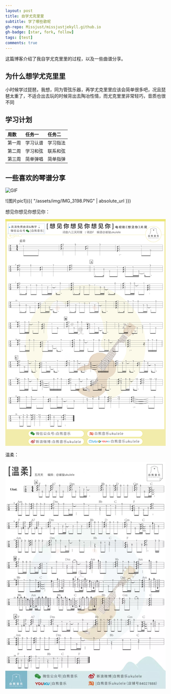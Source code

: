 ```yaml
---
layout: post
title: 自学尤克里里
subtitle: 学了哪些歌呢
gh-repo: Missjust/missjustjekyll.github.io
gh-badge: [star, fork, follow]
tags: [test]
comments: true
---
```


这篇博客介绍了我自学尤克里里的过程，以及一些曲谱分享。

## 为什么想学尤克里里

小时候学过琵琶，我想，同为管弦乐器，再学尤克里里应该会简单很多吧，况且琵琶太重了，不适合出去玩的时候背出去陶冶性情，而尤克里里非常轻巧，音质也很不同

## 学习计划


| 周数 | 任务一 | 任务二 |
| :------ |:--- | :--- |
| 第一周 | 学习认谱 | 学习指法 |
| 第二周 | 学习和弦 | 联系和弦 |
| 第三周 | 简单弹唱 | 简单指弹 |


## 一些喜欢的琴谱分享

![GIF]({{site.baseurl}}/assets/img/IMG_3198.PNG)

![图片pic1]({{ "/assets/img/IMG_3198.PNG" | absolute_url }})


想见你想见你想见你：

![琴谱1](http://github.com/Missjust/missjustjekyll.github.io/blob/main/assets/img/IMG_3168.PNG "qinpu")

温柔：

![琴谱2](https://github.com/Missjust/missjustjekyll.github.io/blob/main/assets/img/IMG_3198.PNG)


